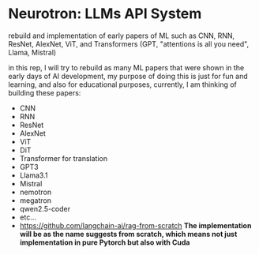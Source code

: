 # Neurotron: LLMs API System

rebuild and implementation of early papers of ML such as CNN, RNN, ResNet, AlexNet, ViT, and Transformers (GPT, "attentions is all you need", Llama, Mistral)

in this rep, I will try to rebuild as many ML papers that were shown in the early days of AI development, my purpose of doing this is just for fun and learning, and also for educational purposes,
currently, I am thinking of building these papers: 
- CNN
- RNN
- ResNet
- AlexNet
- ViT
- DiT
- Transformer for translation
- GPT3
- Llama3.1
- Mistral
- nemotron
- megatron
- qwen2.5-coder
- etc...
- https://github.com/langchain-ai/rag-from-scratch
**The implementation will be as the name suggests from scratch, which means not just implementation in pure Pytorch but also with Cuda**
